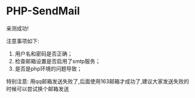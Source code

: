 # PHP-SendMail

亲测成功!
 
注意事项如下:
1. 用户名和密码是否正确；
2. 检查邮箱设置是否启用了smtp服务；
3. 是否是php环境的问题导致；
 
特别注意:
用qq邮箱发送失败了,后面使用163邮箱才成功了,建议大家发送失败的时候可以尝试换个邮箱发送
  
